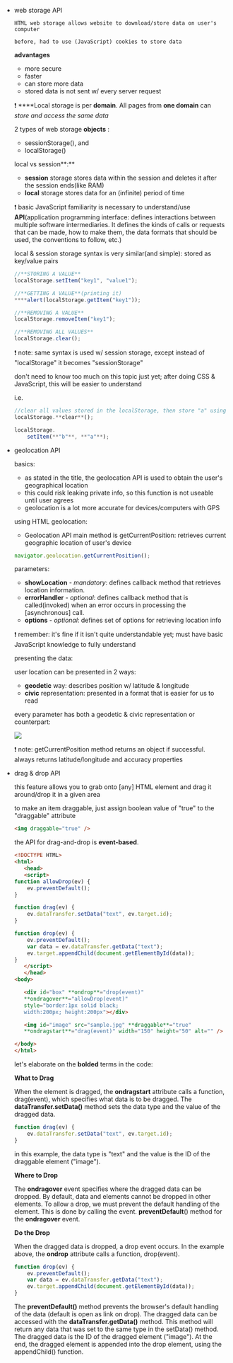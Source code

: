 -   web storage API
    
    `HTML web storage allows website to download/store data on user's computer`
    
    `before, had to use (JavaScript) cookies to store data`
    
    **advantages**
    
    -   more secure
    -   faster
    -   can store more data
    -   stored data is not sent w/ every server request
    
    ❗ \*\*\*\*Local storage is per **domain**. All pages from **one domain** can _store and access the same data_
    
    2 types of web storage **objects** :
    
    -   sessionStorage(), and
    -   localStorage()
    
    local vs session\*\*:\*\*
    
    -   **session** storage stores data within the session and deletes it after the session ends(like RAM)
    -   **local** storage stores data for an (infinite) period of time
    
    ❗ basic JavaScript familiarity is necessary to understand/use **API**(application programming interface: defines interactions between multiple software intermediaries. It defines the kinds of calls or requests that can be made, how to make them, the data formats that should be used, the conventions to follow, etc.)
    
    local & session storage syntax is very similar(and simple): stored as key/value pairs
    
    ```jsx
    //**STORING A VALUE**
    localStorage.setItem("key1", "value1");
    ```
    
    ```jsx
    //**GETTING A VALUE**(printing it)
    ****alert(localStorage.getItem("key1"));
    ```
    
    ```jsx
    //**REMOVING A VALUE**
    localStorage.removeItem("key1");
    ```
    
    ```jsx
    //**REMOVING ALL VALUES**
    localStorage.clear();
    ```
    
    ❗ note: same syntax is used w/ session storage, except instead of "localStorage" it becomes "sessionStorage"
    
    don't need to know too much on this topic just yet; after doing CSS & JavaScript, this will be easier to understand
    
    i.e.
    
    ```jsx
    //clear all values stored in the localStorage, then store "a" using the key "b"
    localStorage.**clear**();
    
    localStorage.
    	setItem(**"b"**, **"a"**);
    ```
    
-   geolocation API
    
    basics:
    
    -   as stated in the title, the geolocation API is used to obtain the user's geographical location
    -   this could risk leaking private info, so this function is not useable until user agrees
    -   geolocation is a lot more accurate for devices/computers with GPS
    
    using HTML geolocation:
    
    -   Geolocation API main method is getCurrentPosition: retrieves current geographic location of user's device
    
    ```jsx
    navigator.geolocation.getCurrentPosition();
    ```
    
    parameters:
    
    -   **showLocation** - _mandatory_: defines callback method that retrieves location information.
    -   **errorHandler** - _optional_: defines callback method that is called(invoked) when an error occurs in processing the \[asynchronous\] call.
    -   **options** - _optional_: defines set of options for retrieving location info
    
    ❗ remember: it's fine if it isn't quite understandable yet; must have basic JavaScript knowledge to fully understand
    
    presenting the data:
    
    user location can be presented in 2 ways:
    
    -   **geodetic** way: describes position w/ latitude & longitude
    -   **civic** representation: presented in a format that is easier for us to read
    
    every parameter has both a geodetic & civic representation or counterpart:
    
    ![](https://s3.us-west-2.amazonaws.com/secure.notion-static.com/41191f30-3176-4fba-b066-d923bc163f3e/Untitled.png?X-Amz-Algorithm=AWS4-HMAC-SHA256&X-Amz-Credential=AKIAT73L2G45O3KS52Y5%2F20210307%2Fus-west-2%2Fs3%2Faws4_request&X-Amz-Date=20210307T220938Z&X-Amz-Expires=86400&X-Amz-Signature=f1a5d3558fc242bcb975b42098ed93a22a671933a1e5fd6341d71b4ade663960&X-Amz-SignedHeaders=host&response-content-disposition=filename%20%3D%22Untitled.png%22)
    
    ❗ note: getCurrentPosition method returns an object if successful. always returns latitude/longitude and accuracy properties
    
-   drag & drop API
    
    this feature allows you to grab onto \[any\] HTML element and drag it around/drop it in a given area
    
    to make an item draggable, just assign boolean value of "true" to the "draggable" attribute
    
    ```html
    <img draggable="true" />
    ```
    
    the API for drag-and-drop is **event-based**.
    
    ```html
    <!DOCTYPE HTML>
    <html>
       <head>
       <script>
    function allowDrop(ev) {
        ev.preventDefault();
    }
    
    function drag(ev) {
        ev.dataTransfer.setData("text", ev.target.id);
    }
    
    function drop(ev) {
        ev.preventDefault();
        var data = ev.dataTransfer.getData("text");
        ev.target.appendChild(document.getElementById(data));
    }
       </script>
       </head>
    <body>
    
       <div id="box" **ondrop**="drop(event)"
       **ondragover**="allowDrop(event)"
       style="border:1px solid black; 
       width:200px; height:200px"></div>
    
       <img id="image" src="sample.jpg" **draggable**="true"
       **ondragstart**="drag(event)" width="150" height="50" alt="" />
    
    </body>
    </html>
    ```
    
    let's elaborate on the **bolded** terms in the code:
    
    **What to Drag**
    
    When the element is dragged, the **ondragstart** attribute calls a function, drag(event), which specifies what data is to be dragged. The **dataTransfer.setData()** method sets the data type and the value of the dragged data.
    
    ```jsx
    function drag(ev) {
        ev.dataTransfer.setData("text", ev.target.id);
    }
    ```
    
    in this example, the data type is "text" and the value is the ID of the draggable element ("image").
    
    **Where to Drop**
    
    The **ondragover** event specifies where the dragged data can be dropped. By default, data and elements cannot be dropped in other elements. To allow a drop, we must prevent the default handling of the element. This is done by calling the event. **preventDefault**() method for the **ondragover** event.
    
    **Do the Drop**
    
    When the dragged data is dropped, a drop event occurs. In the example above, the **ondrop** attribute calls a function, drop(event).
    
    ```jsx
    function drop(ev) {
        ev.preventDefault();
        var data = ev.dataTransfer.getData("text");
        ev.target.appendChild(document.getElementById(data));
    }
    ```
    
    The **preventDefault()** method prevents the browser's default handling of the data (default is open as link on drop). The dragged data can be accessed with the **dataTransfer.getData()** method. This method will return any data that was set to the same type in the setData() method. The dragged data is the ID of the dragged element ("image"). At the end, the dragged element is appended into the drop element, using the appendChild() function.